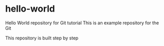 # hello-world
Hello World repository for Git tutorial
This is an example repository for the Git 

This repository is built step by step